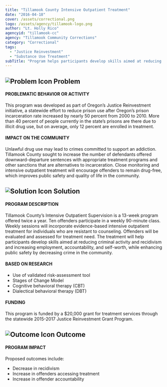 ```yaml
---
title: "Tillamook County Intensive Outpatient Treatment"
date: "2016-04-18"
cover: /assets/correctional.png
logo: /assets/agency/tillamook-logo.png
author: "Lt. Holly Rico"
agencyid: "tillamook-cc"
agency: "Tillamook Community Corrections"
category: "Correctional"
tags:
  - "Justice Reinvestment"
  - "Substance Use Treatment"
subTitle: "Program helps participants develop skills aimed at reducing criminal activity and recidivism and increasing employment, accountability, and self-worth, while enhancing public safety by decreasing crime in the community."
---
```


## ![Problem Icon](https://github.com/google/material-design-icons/raw/master/alert/1x_web/ic_error_outline_black_48dp.png "Problem") Problem

#### PROBLEMATIC BEHAVIOR OR ACTIVITY

This program was developed as part of Oregon’s Justice Reinvestment initiative, a statewide effort to reduce prison use after Oregon’s prison incarceration rate increased by nearly 50 percent from 2000 to 2010. More than 40 percent of people currently in the state’s prisons are there due to illicit drug use, but on average, only 12 percent are enrolled in treatment.

#### IMPACT ON THE COMMUNITY

Unlawful drug use may lead to crimes committed to support an addiction. Tillamook County sought to increase the number of defendants offered downward-departure sentences with appropriate treatment programs and other sanctions that are alternatives to incarceration. Close monitoring and intensive outpatient treatment will encourage offenders to remain drug-free, which improves public safety and quality of life in the community.

## ![Solution Icon](https://github.com/google/material-design-icons/raw/master/action/1x_web/ic_lightbulb_outline_black_48dp.png "Solution") Solution

#### PROGRAM DESCRIPTION

Tillamook County’s Intensive Outpatient Supervision is a 13-week program offered twice a year. Ten offenders participate in a weekly 90-minute class. Weekly sessions will incorporate evidence-based intensive outpatient treatment for individuals who are resistant to counseling. Offenders will be evaluated and assessed for treatment need. The treatment will help participants develop skills aimed at reducing criminal activity and recidivism and increasing employment, accountability, and self-worth, while enhancing public safety by decreasing crime in the community.

#### BASED ON RESEARCH

* Use of validated risk-assessment tool
* Stages of Change Model
* Cognitive behavioral therapy (CBT)
* Dialectical behavioral therapy (DBT)

#### FUNDING

This program is funded by a $20,000 grant for treatment services through the statewide 2015-2017 Justice Reinvestment Grant Program.

## ![Outcome Icon](https://github.com/google/material-design-icons/raw/master/action/1x_web/ic_view_list_black_48dp.png "Outcome") Outcome

#### PROGRAM IMPACT

Proposed outcomes include:

* Decrease in recidivism
* Increase in offenders accessing treatment
* Increase in offender accountability

